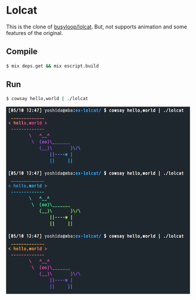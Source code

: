 Lolcat
======

This is the clone of [busyloop/lolcat](https://github.com/busyloop/lolcat).
But, not supports animation and some features of the original.

## Compile

```bash
$ mix deps.get && mix escript.build
```

## Run

```bash
$ cowsay hello,world | ./lolcat
```

![capture](https://raw.githubusercontent.com/ReSTARTR/ex-lolcat/master/static/ex-lolcat.png)
